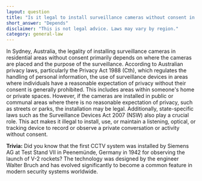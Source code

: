 ```yaml
---
layout: question
title: "Is it legal to install surveillance cameras without consent in residential areas of Sydney, Australia?"
short_answer: "Depends"
disclaimer: "This is not legal advice. Laws may vary by region."
category: general-law
---
```

In Sydney, Australia, the legality of installing surveillance cameras in residential areas without consent primarily depends on where the cameras are placed and the purpose of the surveillance. According to Australian privacy laws, particularly the Privacy Act 1988 (Cth), which regulates the handling of personal information, the use of surveillance devices in areas where individuals have a reasonable expectation of privacy without their consent is generally prohibited. This includes areas within someone's home or private spaces. However, if the cameras are installed in public or communal areas where there is no reasonable expectation of privacy, such as streets or parks, the installation may be legal. Additionally, state-specific laws such as the Surveillance Devices Act 2007 (NSW) also play a crucial role. This act makes it illegal to install, use, or maintain a listening, optical, or tracking device to record or observe a private conversation or activity without consent.

**Trivia:** Did you know that the first CCTV system was installed by Siemens AG at Test Stand VII in Peenemünde, Germany in 1942 for observing the launch of V-2 rockets? The technology was designed by the engineer Walter Bruch and has evolved significantly to become a common feature in modern security systems worldwide.
